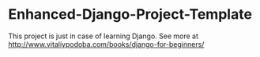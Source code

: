 # Enhanced-Django-Project-Template

This project is just in case of learning Django. 
See more at http://www.vitaliypodoba.com/books/django-for-beginners/
